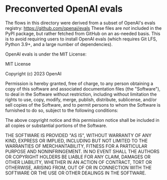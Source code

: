 # Preconverted OpenAI evals

The flows in this directory were derived from a subset of OpenAI's evals registry: https://github.com/openai/evals
These files are _not_ included in the PyPI package, but rather fetched from GitHub on an as-needed basis.
This is to avoid requiring users to install OpenAI evals (which requires Git LFS, Python 3.9+, and a large number of dependencies).

OpenAI evals is under the MIT License:

MIT License

Copyright (c) 2023 OpenAI

Permission is hereby granted, free of charge, to any person obtaining a copy
of this software and associated documentation files (the "Software"), to deal
in the Software without restriction, including without limitation the rights
to use, copy, modify, merge, publish, distribute, sublicense, and/or sell
copies of the Software, and to permit persons to whom the Software is
furnished to do so, subject to the following conditions:

The above copyright notice and this permission notice shall be included in all
copies or substantial portions of the Software.

THE SOFTWARE IS PROVIDED "AS IS", WITHOUT WARRANTY OF ANY KIND, EXPRESS OR
IMPLIED, INCLUDING BUT NOT LIMITED TO THE WARRANTIES OF MERCHANTABILITY,
FITNESS FOR A PARTICULAR PURPOSE AND NONINFRINGEMENT. IN NO EVENT SHALL THE
AUTHORS OR COPYRIGHT HOLDERS BE LIABLE FOR ANY CLAIM, DAMAGES OR OTHER
LIABILITY, WHETHER IN AN ACTION OF CONTRACT, TORT OR OTHERWISE, ARISING FROM,
OUT OF OR IN CONNECTION WITH THE SOFTWARE OR THE USE OR OTHER DEALINGS IN THE
SOFTWARE.